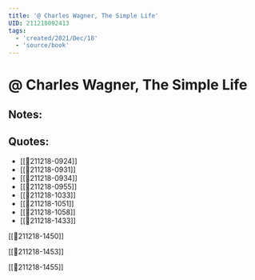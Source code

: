 ```yaml
---
title: '@ Charles Wagner, The Simple Life'
UID: 211218092413
tags:
  - 'created/2021/Dec/18'
  - 'source/book'
---
```

# @ Charles Wagner, The Simple Life

## Notes:

## Quotes:

- [[💬211218-0924]]
- [[💬211218-0931]]
- [[💬211218-0934]]
- [[💬211218-0955]]
- [[💬211218-1033]]
- [[💬211218-1051]]
- [[💬211218-1058]]
- [[💬211218-1433]]


[[💬211218-1450]]

[[💬211218-1453]]

[[💬211218-1455]]